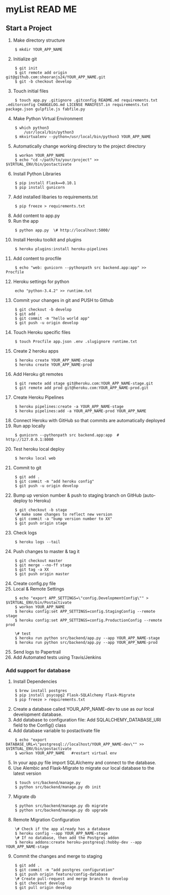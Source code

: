 # myList READ ME

## Start a Project
1. Make directory structure
```
	$ mkdir YOUR_APP_NAME
```
2. Initialize git
```
	$ git init
	$ git remote add origin git@github.com:sheoranjs24/YOUR_APP_NAME.git 
	$ git -b checkout develop
```
3. Touch initial files
```
	$ touch app.py .gitignore .gitconfig README.md requirements.txt .editorconfig CHANGELOG.md LICENSE MANIFEST.in requirements.txt package.json gulpfile.js fabfile.py
```
4. Make Python Virtual Environment
```
	$ which python3
		/usr/local/bin/python3
	$ mkvirtualenv --python=/usr/local/bin/python3 YOUR_APP_NAME
```
5. Automatically change working directory to the project directory
```
	$ workon YOUR_APP_NAME
	$ echo "cd ~/path/to/your/project" >> $VIRTUAL_ENV/bin/postactivate
```
6. Install Python Libraries
```
	$ pip install Flask==0.10.1
	$ pip install gunicorn
```
7. Add installed libaries to requirements.txt
```
	$ pip freeze > requirements.txt
```
8. Add content to app.py
9. Run the app
```
	$ python app.py  \# http://localhost:5000/
```
10. Install Heroku toolkit and plugins
```
	$ heroku plugins:install heroku-pipelines
```
11. Add content to procfile
```
	$ echo "web: gunicorn --pythonpath src backend.app:app" >> Procfile
```
12. Heroku settings for python
```
	echo "python-3.4.2" >> runtime.txt
```
13. Commit your changes in git and PUSH to Github
``` 
	$ git checkout -b develop
	$ git add .
	$ git commit -m "hello world app"
	$ git push -u origin develop
```
14. Touch Heroku specific files
``` 
	$ touch Procfile app.json .env .slugignore runtime.txt
```
15. Create 2 heroku apps
```
	$ heroku create YOUR_APP_NAME-stage
	$ heroku create YOUR_APP_NAME-prod
```
16. Add Heroku git remotes
```
	$ git remote add stage git@heroku.com:YOUR_APP_NAME-stage.git
	$ git remote add prod git@heroku.com:YOUR_APP_NAME-prod.git
```
17. Create Heroku Pipelines
```
	$ heroku pipelines:create -a YOUR_APP_NAME-stage
	$ heroku pipelines:add -a YOUR_APP_NAME-prod YOUR_APP_NAME
```
18. Connect Heroku with GitHub so that commits are automatically deployed
19. Run app locally
```
	$ gunicorn --pythonpath src backend.app:app  # http://127.0.0.1:8000
```
20. Test heroku local deploy
```
	$ heroku local web
```
21. Commit to git
```
	$ git add .
	$ git commit -m "add heroku config"
	$ git push -u origin develop
```
22. Bump up version number & push to staging branch on GitHub (auto-deploy to Heroku)
```
	$ git checkout -b stage
	\# make some changes to reflect new version
	$ git commit -a "bump version number to XX"
	$ git push origin stage
```
23. Check logs
```
	$ heroku logs --tail
```
24. Push changes to master & tag it
```
	$ git checkout master
	$ git merge --no-ff stage
	$ git tag -a XX
	$ git push origin master
```
24. Create config.py file
25. Local & Remote Settings
```
	$ echo "export APP_SETTINGS=\"config.DevelopmentConfig\"" > $VIRTUAL_ENV/bin/Postactivate
	$ workon YOUR_APP_NAME
	$ heroku config:set APP_SETTINGS=config.StagingConfig --remote stage
	$ heroku config:set APP_SETTINGS=config.ProductionConfig --remote prod
	
	\# test
	$ heroku run python src/backend/app.py --app YOUR_APP_NAME-stage
	$ heroku run python src/backend/app.py --app YOUR_APP_NAME-prod
```
25. Send logs to Papertrail
26. Add Automated tests using Travis/Jenkins
		

### Add support for database
1. Install Dependencies
```
	$ brew install postgres
	$ pip install psycopg2 Flask-SQLAlchemy Flask-Migrate
	$ pip freeze > requirements.txt
```
2. Create a database called YOUR_APP_NAME-dev to use as our local development database.
3. Add database to configuration file: Add SQLALCHEMY_DATABASE_URI field to the Config() class
4. Add database variable to postactivate file
```
	$ echo "export DATABASE_URL=\"postgresql://localhost/YOUR_APP_NAME-dev\"" >> $VIRTUAL_ENV/bin/postactivate
	$ workon YOUR_APP_NAME   #restart virtual env
```
5. In your app.py file import SQLAlchemy and connect to the database.
6. Use Alembic and Flask-Migrate to migrate our local database to the latest version
```
	$ touch src/backend/manage.py
	$ python src/backend/manage.py db init
```
7. Migrate db
```
	$ python src/backend/manage.py db migrate
	$ python src/backend/manage.py db upgrade  
```
8. Remote Migration Configuration
```
	\# Check if the app already has a database
	$ heroku config --app YOUR_APP_NAME-stage	
	\# If no database, then add the Postgres addon
	$ heroku addons:create heroku-postgresql:hobby-dev --app YOUR_APP_NAME-stage
```
9. Commit the changes and merge to staging
```
	$ git add .
	$ git commit -m "add postgres configuration"
	$ git push origin feature/config-database
	\# Create pull-request and merge branch to develop
	$ git checkout develop
	$ git pull origin develop
	
```
	
	
	
	
	
	
	
	
	
	
	
	
	
	
	
	
	